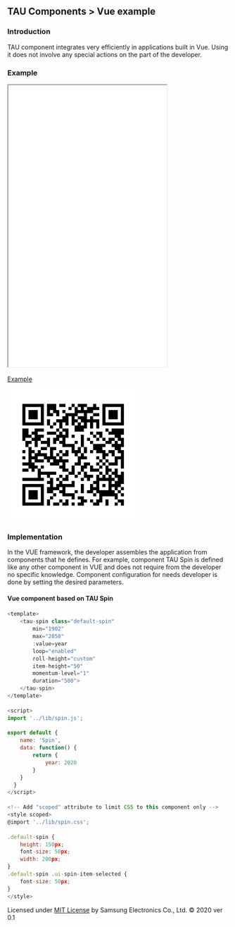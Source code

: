 ## TAU Components > Vue example

### Introduction
			
TAU component integrates very efficiently in applications built in Vue.
Using it does not involve any special actions on the part of the developer.

### Example

<iframe src="./apps/vue/index.html" width="360px" height="640px"></iframe>

[Example](./apps/vue/index.html)

![QR code](./images/vue-QR.png)

###	Implementation

In the VUE framework, the developer assembles the application from components that he defines.
For example, component TAU Spin is defined like any other component in VUE and does not require
from the developer no specific knowledge. Component configuration for needs developer is done by setting the desired parameters.

#### Vue component based on TAU Spin

```javascript
<template>
	<tau-spin class="default-spin"
		min="1902"
		max="2050"
		:value=year
		loop="enabled"
		roll-height="custom"
		item-height="50"
		momentum-level="1"
		duration="500">
	</tau-spin>
</template>

<script>
import '../lib/spin.js';

export default {
	name: 'Spin',
	data: function() {
		return {
			year: 2020
		}
	}
  }
</script>

<!-- Add "scoped" attribute to limit CSS to this component only -->
<style scoped>
@import '../lib/spin.css';

.default-spin {
	height: 150px;
	font-size: 50px;
	width: 200px;
}
.default-spin .ui-spin-item-selected {
	font-size: 50px;
}
</style>
```


Licensed under [MIT License](license.html) by Samsung Electronics Co., Ltd. &copy;  2020
ver 0.1